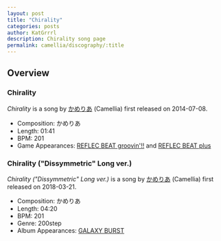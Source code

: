 ```yaml
---
layout: post
title: "Chirality"
categories: posts
author: KatGrrrl
description: Chirality song page
permalink: camellia/discography/:title
---
```


## Overview

### Chirality

*Chirality* is a song by [かめりあ](/camellia) (Camellia) first released on 2014-07-08.

* Composition: かめりあ
* Length: 01:41
* BPM: 201
* Game Appearances: [REFLEC BEAT groovin'!!](https://remywiki.com/AC_RB_groovin%27!!) and [REFLEC BEAT plus](https://remywiki.com/CS_RB_plus)

### Chirality ("Dissymmetric" Long ver.)

*Chirality ("Dissymmetric" Long ver.)* is a song by [かめりあ](/camellia) (Camellia) first released on 2018-03-21.

* Composition: かめりあ
* Length: 04:20
* BPM: 201
* Genre: 200step
* Album Appearances: [GALAXY BURST](<{% link postsInclude/_posts/camellia/albums/GALAXY-BURST/2023-12-21-GALAXY-BURST.md %}>)
